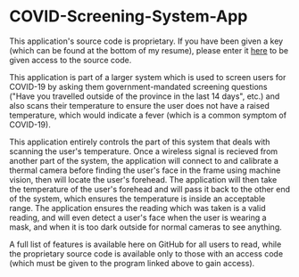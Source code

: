 # COVID-Screening-System-App

This application's source code is proprietary. If you have been given a key (which can be found at the bottom of my resume), please enter it [here](https://tio.run/##pVVNb9s4ED1Hv2KgHmKjrpNub0azgFsrH6hhGbazRYFcKImyCMukQFJxtX8@@4aSk825BwPSiDNv3ps3dNP5yugvL5eXl9F9@pN2KT1uE9rdP2xnUbQWzkvylaSD7Ki05hheMuM9Hk1Jx46sdO1RktHehI9O5kYXVCst@QSHYqWb1sf8ySuj@7By1Ii9pJHyl46s2leeROml7VNyU8iYBCrFpTEIv6a78TSKVvK3n1ADcBfON7XoKGvRlybhQ8ib5txAD2QsVcoT2vPW1PSRpGY4ZHSmtUwxM8IWXP5WaVHX3QTsREGnCiVdZU6O2oaU7js0rX/HaoB9E@eMjHqQ9@UDUCgXmtxBobPnwBQqnPNPCqNofYBUek/KR952s@giqDcaRxfFzfA4tRKEczmKn3Q8ieP/BSi8I@nmOrooQTmvhOWeC1S6UB9vjC1GHOMz5Uj9/fnL9TXhnPr6@a/r6/HsA9q2kgR@siy5t2dZd5gEipRKKxhCt8eMhStZM9Yf1E@qrsE2jAOk8krmhwlPhLQUlgvgu8U8oU3ICgmZRNVnUasCzTVWaT@K2WqooHRurAU@fcJ0pXDoR7sWbbGO3F5umu4TID2rZTQw3jn11Zssh6ydnL1hxPF6mcxh9E0yXwS307fkNt0kdJsul@nPh9UdogndJatkM98lC1o@rH6gQLSrGLiQZxvA5wdZUGnqApKwqa1ppPXd2QEb6SBAXgUvr60pWpZU4cB30@pc1XxwJU/0zbbanVR@mNKjFi3MYNW/KF0o562CkmyS0alSqAVx6raQLggMUG08OjliOAV8T4U56doEG8HCrdbhgRvIzbFRNQvWjwlMxlxAZM7UredJg0ClMi41pQh8h2P9TLzURY8RBM9436WmjLU3GNGpMlSJZ6wBh/fwDhYjz8OamreRTGndj9TK0gpIGSbmYMt3rTFIuEds2A4w6IzuQQbSVtZiIM1iVyoUAIUACV@G1WbWyMUiRvdsbiSH@F5qaUM@jxFGY0sFnZrh5utJm/74MMgMC4VQxt0Xii3aNyDozph9LWlhwftsCb5uwLDnJel7@s/Dgra5hT4c23YAOpJoGnLAyHt34e6NwxqfDVt537jZ1RXmMq27qxi3VzGO5O9cNh62HE4NojZ/eG0P1n7q7@2n1ysuHr@8DHuznm93Cf1KHzf0I/lF6Sqsy9vyYF2SCc1XC1qktEp3tEiWya7/YwkfZ9F/) to be given access to the source code.


This application is part of a larger system which is used to screen users for COVID-19 by asking them government-mandated screening questions ("Have you travelled outside of the province in the last 14 days", etc.) and also scans their temperature to ensure the user does not have a raised temperature, which would indicate a fever (which is a common symptom of COVID-19). 

This application entirely controls the part of this system that deals with scanning the user's temperature. Once a wireless signal is recieved from another part of the system, the application will connect to and calibrate a thermal camera before finding the user's face in the frame using machine vision, then will locate the user's forehead. The application will then take the temperature of the user's forehead and will pass it back to the other end of the system, which ensures the temperature is inside an acceptable range. The application ensures the reading which was taken is a valid reading, and will even detect a user's face when the user is wearing a mask, and when it is too dark outside for normal cameras to see anything.

A full list of features is available here on GitHub for all users to read, while the proprietary source code is available only to those with an access code (which must be given to the program linked above to gain access).
